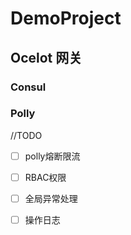 # DemoProject
## Ocelot 网关

### Consul



### Polly







//TODO

- [ ] polly熔断限流
- [ ] RBAC权限
- [ ] 全局异常处理
- [ ] 操作日志

